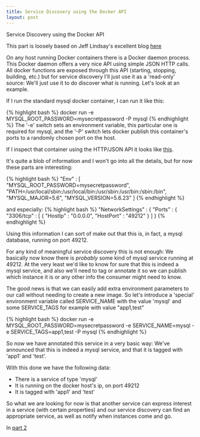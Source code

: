 ```yaml
---
title: Service Discovery using the Docker API
layout: post
---
```

Service Discovery using the Docker API

This part is loosely based on Jeff Lindsay's excellent blog [here](http://progrium.com/blog/2014/09/10/automatic-docker-service-announcement-with-registrator/)

On any host running Docker containers there is a Docker daemon process. This Docker daemon offers a very nice API using simple JSON HTTP calls. All docker functions are exposed through this API (starting, stopping, building, etc.) but for service discovery I'll just use it as a 'read-only' source: We'll just use it to do discover what is running. Let's look at an example.

If I run the standard mysql docker container, I can run it like this:

{% highlight bash %}
docker run -e MYSQL_ROOT_PASSWORD=mysecretpassword -P mysql
{% endhighlight %}
The '-e' switch sets an environment variable, this particular one is required for mysql, and the '-P' switch lets docker publish this container's ports to a randomly chosen port on the host.

If I inspect that container using the HTTP/JSON API it looks like [this](info_json).

It's quite a blob of information and I won't go into all the details, but for now these parts are interesting:

{% highlight bash %}
"Env" : [ "MYSQL_ROOT_PASSWORD=mysecretpassword",
   "PATH=/usr/local/sbin:/usr/local/bin:/usr/sbin:/usr/bin:/sbin:/bin",
   "MYSQL_MAJOR=5.6",
   "MYSQL_VERSION=5.6.23"
]
{% endhighlight %}

and especially:
{% highlight bash %}
  "NetworkSettings" : {
    "Ports" : {
      "3306/tcp" : [ {
        "HostIp" : "0.0.0.0",
        "HostPort" : "49212"
      } ]
    }
{% endhighlight %}

Using this information I can sort of make out that this is, in fact, a mysql database, running on port 49212. 

For any kind of meaningful service discovery this is not enough: We basically now know there is *probably* some kind of mysql service running at 49212. At the very least we'd like to know for sure that this is indeed a mysql service, and also we'll need to tag or annotate it so we can publish which instance it is or any other info the consumer might need to know.

The good news is that we can easily add extra environment parameters to our call without needing to create a new image. So let's introduce a 'special' environment variable called SERVICE_NAME with the value 'mysql' and some SERVICE_TAGS for example with value "app1,test"

{% highlight bash %}
docker run -e MYSQL_ROOT_PASSWORD=mysecretpassword -e SERVICE_NAME=mysql -e SERVICE_TAGS=app1,test -P mysql
{% endhighlight %}

So now we have annotated this service in a very basic way: We've announced that this is indeed a mysql service, and that it is tagged with 'app1' and 'test'.

With this done we have the following data:
 - There is a service of type 'mysql'
 - It is running on the docker host's ip, on port 49212
 - It is tagged with 'app1' and 'test'

So what we are looking for now is that another service can express interest in a service (with certain properties) and our service discovery can find an appropriate service, as well as notify when instances come and go.

In [part 2](osgi) 
